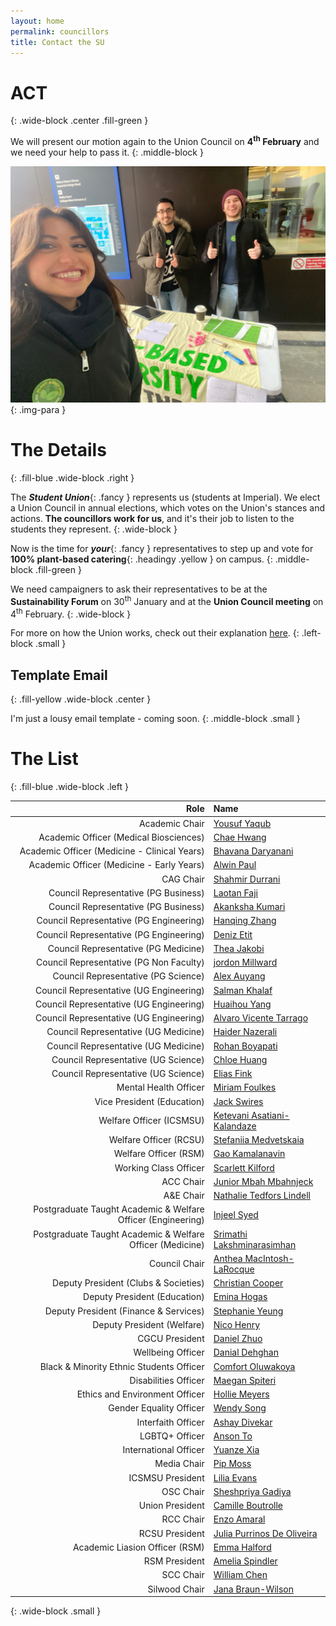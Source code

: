 ```yaml
---
layout: home
permalink: councillors
title: Contact the SU
---
```

# ACT
{: .wide-block .center .fill-green }

We will present our motion again to the Union Council on **4<sup>th</sup> February** and we need your help to pass it.
{: .middle-block }

![PBU Imperial outreach event](/assets/images/pictures/PBUIoutreach.jpeg)
{: .img-para }

# The Details
{: .fill-blue .wide-block .right }

The ***Student Union***{: .fancy } represents us (students at Imperial). We elect a Union Council in annual elections, which votes on the Union's stances and actions. **The councillors work for us**, and it's their job to listen to the students they represent.
{: .wide-block }

Now is the time for ***your***{: .fancy } representatives to step up and vote for **100% plant-based catering**{: .headingy .yellow } on campus. 
{: .middle-block .fill-green }

We need campaigners to ask their representatives to be at the **Sustainability Forum** on 30<sup>th</sup> January and at the **Union Council meeting** on 4<sup>th</sup> February.
{: .wide-block }

For more on how the Union works, check out their explanation [here](https://www.imperialcollegeunion.org/about-us/how-were-run).
{: .left-block .small }

## Template Email
{: .fill-yellow .wide-block .center }

I'm just a lousy email template - coming soon.
{: .middle-block .small }

# The List
{: .fill-blue .wide-block .left }

| Role                                                         | Name                                                                               |
| -----------------------------------------------------------: | :--------------------------------------------------------------------------------- |
| Academic Chair                                               | [Yousuf Yaqub](mailto:yousuf.yaqub21@imperial.ac.uk)                               |
| Academic Officer (Medical Biosciences)                       | [Chae Hwang](mailto:chae.hwang22@imperial.ac.uk)                                   |
| Academic Officer (Medicine - Clinical Years)                 | [Bhavana Daryanani](mailto:bhavana.daryanani20@imperial.ac.uk)                     |
| Academic Officer (Medicine - Early Years)                    | [Alwin Paul](mailto:alwin.paul22@imperial.ac.uk)                                   |
| CAG Chair                                                    | [Shahmir Durrani](mailto:shahmir.durrani23@imperial.ac.uk)                         |
| Council Representative (PG Business)                         | [Laotan Faji](mailto:ayodeji.faji24@imperial.ac.uk)                                |
| Council Representative (PG Business)                         | [Akanksha Kumari](mailto:akanksha.kumari24@imperial.ac.uk)                         |
| Council Representative (PG Engineering)                      | [Hanqing Zhang](mailto:hanqing.zhang21@imperial.ac.uk)                             |
| Council Representative (PG Engineering)                      | [Deniz Etit](mailto:d.etit22@imperial.ac.uk)                                       |
| Council Representative (PG Medicine)                         | [Thea Jakobi](mailto:t.jakobi24@imperial.ac.uk)                                    |
| Council Representative (PG Non Faculty)                      | [jordon Millward](mailto:j.millward22@imperial.ac.uk)                              |
| Council Representative (PG Science)                          | [Alex Auyang](mailto:alex.auyang17@imperial.ac.uk)                                 |
| Council Representative (UG Engineering)                      | [Salman Khalaf](mailto:salman.khalaf22@imperial.ac.uk)                             |
| Council Representative (UG Engineering)                      | [Huaihou Yang](mailto:huaihou.yang23@imperial.ac.uk)                               |
| Council Representative (UG Engineering)                      | [Alvaro Vicente Tarrago](mailto:alvaro.vicente-tarrago24@imperial.ac.uk)           |
| Council Representative (UG Medicine)                         | [Haider Nazerali](mailto:haider.nazerali19@imperial.ac.uk)                         |
| Council Representative (UG Medicine)                         | [Rohan Boyapati](mailto:rohan.boyapati22@imperial.ac.uk)                           |
| Council Representative (UG Science)                          | [Chloe Huang](mailto:chloe.huang21@imperial.ac.uk)                                 |
| Council Representative (UG Science)                          | [Elias Fink](mailto:elias.fink22@imperial.ac.uk)                                   |
| Mental Health Officer                                        | [Miriam Foulkes](mailto:miriam.foulkes21@imperial.ac.uk)                           |
| Vice President (Education)                                   | [Jack Swires](mailto:jack.swires22@imperial.ac.uk)                                 |
| Welfare Officer (ICSMSU)                                     | [Ketevani Asatiani-Kalandaze](mailto:ketevani.asatiani-kalandaze21@imperial.ac.uk) |
| Welfare Officer (RCSU)                                       | [Stefaniia Medvetskaia](mailto:stefaniia.medvetskaia22@imperial.ac.uk)             |
| Welfare Officer (RSM)                                        | [Gao Kamalanavin](mailto:gao.kamalanavin23@imperial.ac.uk)                         |
| Working Class Officer                                        | [Scarlett Kilford](mailto:scarlett.kilford22@imperial.ac.uk)                       |
| ACC Chair                                                    | [Junior Mbah Mbahnjeck](mailto:accc@imperial.ac.uk)                                |
| A&E Chair                                                    | [Nathalie Tedfors Lindell](mailto:aec@imperial.ac.uk)                              |
| Postgraduate Taught Academic & Welfare Officer (Engineering) | [Injeel Syed](mailto:awo.eng.taught@imperial.ac.uk)                                |
| Postgraduate Taught Academic & Welfare Officer (Medicine)    | [Srimathi Lakshminarasimhan](mailto:awo.med.taught@imperial.ac.uk)                 |
| Council Chair                                                | [Anthea MacIntosh-LaRocque](mailto:chairman@imperial.ac.uk)                        |
| Deputy President (Clubs & Societies)                         | [Christian Cooper](mailto:dpcs@imperial.ac.uk)                                     |
| Deputy President (Education)                                 | [Emina Hogas](mailto:dpeducation@imperial.ac.uk)                                   |
| Deputy President (Finance & Services)                        | [Stephanie Yeung](mailto:dpfs@imperial.ac.uk)                                      |
| Deputy President (Welfare)                                   | [Nico Henry](mailto:dpwelfare@imperial.ac.uk)                                      |
| CGCU President                                               | [Daniel Zhuo](mailto:foepres@imperial.ac.uk)                                       |
| Wellbeing Officer                                            | [Danial Dehghan](mailto:guilds.wbo@imperial.ac.uk)                                 |
| Black & Minority Ethnic Students Officer                     | [Comfort Oluwakoya](mailto:icu-bme@imperial.ac.uk)                                 |
| Disabilities Officer                                         | [Maegan Spiteri](mailto:icu-disabilities@imperial.ac.uk)                           |
| Ethics and Environment Officer                               | [Hollie Meyers](mailto:icu-environmental@imperial.ac.uk)                           |
| Gender Equality Officer                                      | [Wendy Song](mailto:icu-gender-equality@imperial.ac.uk)                            |
| Interfaith Officer                                           | [Ashay Divekar](mailto:icu-interfaith@imperial.ac.uk)                              |
| LGBTQ+ Officer                                               | [Anson To](mailto:icu-lgbt@imperial.ac.uk)                                         |
| International Officer                                        | [Yuanze Xia](mailto:international.students@imperial.ac.uk)                         |
| Media Chair                                                  | [Pip Moss](mailto:mediac@imperial.ac.uk)                                           |
| ICSMSU President                                             | [Lilia Evans](mailto:medic@imperial.ac.uk)                                         |
| OSC Chair                                                    | [Sheshpriya Gadiya](mailto:oscc@imperial.ac.uk)                                    |
| Union President                                              | [Camille Boutrolle](mailto:pres@imperial.ac.uk)                                    |
| RCC Chair                                                    | [Enzo Amaral](mailto:rccc@imperial.ac.uk)                                          |
| RCSU President                                               | [Julia Purrinos De Oliveira](mailto:rcsupres@imperial.ac.uk)                       |
| Academic Liasion Officer (RSM)                               | [Emma Halford](mailto:rsm.vped@imperial.ac.uk)                                     |
| RSM President                                                | [Amelia Spindler](mailto:rsmpres@imperial.ac.uk)                                   |
| SCC Chair                                                    | [William Chen](mailto:sccc@imperial.ac.uk)                                         |
| Silwood Chair                                                | [Jana Braun-Wilson](mailto:silpres@imperial.ac.uk)                                 |
{: .wide-block .small }
